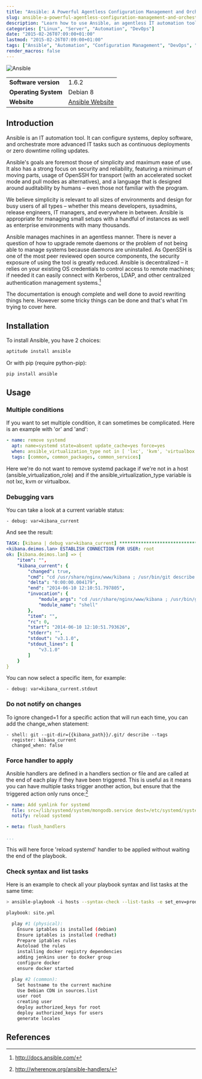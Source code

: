```yaml
---
title: "Ansible: A Powerful Agentless Configuration Management and Orchestrator Solution"
slug: ansible-a-powerful-agentless-configuration-management-and-orchestrator-solution/
description: "Learn how to use Ansible, an agentless IT automation tool for configuration management, application deployment, and task orchestration"
categories: ["Linux", "Server", "Automation", "DevOps"]
date: "2015-02-26T07:09:00+01:00"
lastmod: "2015-02-26T07:09:00+01:00"
tags: ["Ansible", "Automation", "Configuration Management", "DevOps", "SSH"]
render_macros: false
---
```


![Ansible](../../static/images/ansible_logo.avif)


|||
|-|-|
| **Software version** | 1.6.2 |
| **Operating System** | Debian 8 |
| **Website** | [Ansible Website](https://www.ansible.com) |


## Introduction

Ansible is an IT automation tool. It can configure systems, deploy software, and orchestrate more advanced IT tasks such as continuous deployments or zero downtime rolling updates.

Ansible's goals are foremost those of simplicity and maximum ease of use. It also has a strong focus on security and reliability, featuring a minimum of moving parts, usage of OpenSSH for transport (with an accelerated socket mode and pull modes as alternatives), and a language that is designed around auditability by humans – even those not familiar with the program.

We believe simplicity is relevant to all sizes of environments and design for busy users of all types – whether this means developers, sysadmins, release engineers, IT managers, and everywhere in between. Ansible is appropriate for managing small setups with a handful of instances as well as enterprise environments with many thousands.

Ansible manages machines in an agentless manner. There is never a question of how to upgrade remote daemons or the problem of not being able to manage systems because daemons are uninstalled. As OpenSSH is one of the most peer reviewed open source components, the security exposure of using the tool is greatly reduced. Ansible is decentralized – it relies on your existing OS credentials to control access to remote machines; if needed it can easily connect with Kerberos, LDAP, and other centralized authentication management systems.[^1]

The documentation is enough complete and well done to avoid rewriting things here. However some tricky things can be done and that's what I'm trying to cover here.

## Installation

To install Ansible, you have 2 choices:

```bash
aptitude install ansible
```

Or with pip (require python-pip):

```bash
pip install ansible
```

## Usage

### Multiple conditions

If you want to set multiple condition, it can sometimes be complicated. Here is an example with 'or' and 'and':

```yaml
- name: remove systemd
  apt: name=systemd state=absent update_cache=yes force=yes
  when: ansible_virtualization_type not in [ 'lxc', 'kvm', 'virtualbox' ] and (ansible_virtualization_role != 'host')
  tags: [common, common_packages, common_services]
```

Here we're do not want to remove systemd package if we're not in a host (ansible_virtualization_role) and if the ansible_virtualization_type variable is not lxc, kvm or virtualbox.

### Debugging vars

You can take a look at a current variable status:

```
- debug: var=kibana_current
```

And see the result:

```yaml
TASK: [kibana | debug var=kibana_current] ************************************* 
<kibana.deimos.lan> ESTABLISH CONNECTION FOR USER: root
ok: [kibana.deimos.lan] => {
    "item": "", 
    "kibana_current": {
        "changed": true, 
        "cmd": "cd /usr/share/nginx/www/kibana ; /usr/bin/git describe --tags ", 
        "delta": "0:00:00.004179", 
        "end": "2014-06-10 12:10:51.797805", 
        "invocation": {
            "module_args": "cd /usr/share/nginx/www/kibana ; /usr/bin/git describe --tags", 
            "module_name": "shell"
        }, 
        "item": "", 
        "rc": 0, 
        "start": "2014-06-10 12:10:51.793626", 
        "stderr": "", 
        "stdout": "v3.1.0", 
        "stdout_lines": [
            "v3.1.0"
        ]
    }
}
```

You can now select a specific item, for example:

```
- debug: var=kibana_current.stdout
```

### Do not notify on changes

To ignore changed=1 for a specific action that will run each time, you can add the change_when statement:

```
- shell: git --git-dir={{kibana_path}}/.git/ describe --tags
  register: kibana_current
  changed_when: false
```

### Force handler to apply

Ansible handlers are defined in a handlers section or file and are called at the end of each play if they have been triggered. This is useful as it means you can have multiple tasks trigger another action, but ensure that the triggered action only runs once:[^2]

```yaml
- name: Add symlink for systemd
  file: src=/lib/systemd/system/mongodb.service dest=/etc/systemd/system/multi-user.target.wants/mongodb.service state=link
  notify: reload systemd

- meta: flush_handlers
 
...
```

This will here force 'reload systemd' handler to be applied without waiting the end of the playbook.

### Check syntax and list tasks

Here is an example to check all your playbook syntax and list tasks at the same time:

```bash
> ansible-playbook -i hosts --syntax-check --list-tasks -e set_env=prod -D --limit server01 site.yml 

playbook: site.yml

  play #1 (physical):
    Ensure iptables is installed (debian)
    Ensure iptables is installed (redhat)
    Prepare iptables rules
    Autoload the rules
    installing docker registry dependencies
    adding jenkins user to docker group
    configure docker
    ensure docker started

  play #2 (common):
    Set hostname to the current machine
    Use Debian CDN in sources.list
    user root
    creating user
    deploy authorized_keys for root
    deploy authorized_keys for users
    generate locales
```

## References

[^1]: http://docs.ansible.com/
[^2]: http://wherenow.org/ansible-handlers/
